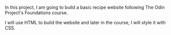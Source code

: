 In this project, I am going to build a basic recipe website following The Odin Project's Foundations course.

I will use HTML to build the website and later in the course, I will style it with CSS.
